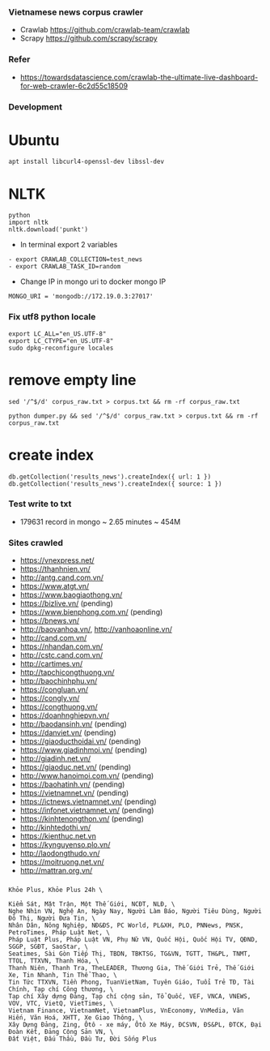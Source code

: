 ### Vietnamese news corpus crawler

- Crawlab https://github.com/crawlab-team/crawlab
- Scrapy https://github.com/scrapy/scrapy

### Refer

- https://towardsdatascience.com/crawlab-the-ultimate-live-dashboard-for-web-crawler-6c2d55c18509

### Development

# Ubuntu

```
apt install libcurl4-openssl-dev libssl-dev
```

# NLTK

```
python
import nltk
nltk.download('punkt')
```

- In terminal export 2 variables

```
- export CRAWLAB_COLLECTION=test_news
- export CRAWLAB_TASK_ID=random
```

- Change IP in mongo uri to docker mongo IP

```
MONGO_URI = 'mongodb://172.19.0.3:27017'
```

### Fix utf8 python locale

```
export LC_ALL="en_US.UTF-8"
export LC_CTYPE="en_US.UTF-8"
sudo dpkg-reconfigure locales
```

# remove empty line

```
sed '/^$/d' corpus_raw.txt > corpus.txt && rm -rf corpus_raw.txt
```

```
python dumper.py && sed '/^$/d' corpus_raw.txt > corpus.txt && rm -rf corpus_raw.txt
```

# create index

```
db.getCollection('results_news').createIndex({ url: 1 })
db.getCollection('results_news').createIndex({ source: 1 })
```

### Test write to txt

- 179631 record in mongo ~ 2.65 minutes ~ 454M

### Sites crawled

- https://vnexpress.net/
- https://thanhnien.vn/
- http://antg.cand.com.vn/
- https://www.atgt.vn/
- https://www.baogiaothong.vn/
- https://bizlive.vn/ (pending)
- https://www.bienphong.com.vn/ (pending)
- https://bnews.vn/
- http://baovanhoa.vn/, http://vanhoaonline.vn/
- http://cand.com.vn/
- https://nhandan.com.vn/
- http://cstc.cand.com.vn/
- http://cartimes.vn/
- http://tapchicongthuong.vn/
- http://baochinhphu.vn/
- https://congluan.vn/
- https://congly.vn/
- https://congthuong.vn/
- https://doanhnghiepvn.vn/
- http://baodansinh.vn/ (pending)
- https://danviet.vn/ (pending)
- https://giaoducthoidai.vn/ (pending)
- https://www.giadinhmoi.vn/ (pending)
- http://giadinh.net.vn/
- https://giaoduc.net.vn/ (pending)
- http://www.hanoimoi.com.vn/ (pending)
- https://baohatinh.vn/ (pending)
- https://vietnamnet.vn/ (pending)
- https://ictnews.vietnamnet.vn/ (pending)
- https://infonet.vietnamnet.vn/ (pending)
- https://kinhtenongthon.vn/ (pending)
- http://kinhtedothi.vn/
- https://kienthuc.net.vn
- https://kynguyenso.plo.vn/
- http://laodongthudo.vn/
- https://moitruong.net.vn/
- http://mattran.org.vn/

###

```
Khỏe Plus, Khỏe Plus 24h \

Kiểm Sát, Mặt Trận, Một Thế Giới, NCĐT, NLĐ, \
Nghe Nhìn VN, Nghệ An, Ngày Nay, Người Làm Báo, Người Tiêu Dùng, Người Đô Thị, Người Đưa Tin, \
Nhân Dân, Nông Nghiệp, NĐ&ĐS, PC World, PL&XH, PLO, PNNews, PNSK, PetroTimes, Pháp Luật Net, \
Pháp Luật Plus, Pháp Luật VN, Phụ Nữ VN, Quốc Hội, Quốc Hội TV, QĐND, SGGP, SGĐT, SaoStar, \
Seatimes, Sài Gòn Tiếp Thị, TBDN, TBKTSG, TG&VN, TGTT, TH&PL, TNMT, TTOL, TTXVN, Thanh Hóa, \
Thanh Niên, Thanh Tra, TheLEADER, Thương Gia, Thế Giới Trẻ, Thế Giới Xe, Tin Nhanh, Tin Thể Thao, \
Tin Tức TTXVN, Tiền Phong, TuanVietNam, Tuyên Giáo, Tuổi Trẻ TĐ, Tài Chính, Tạp chí Công thương, \
Tạp chí Xây dựng Đảng, Tạp chí cộng sản, Tổ Quốc, VEF, VNCA, VNEWS, VOV, VTC, VietQ, VietTimes, \
Vietnam Finance, VietnamNet, VietnamPlus, VnEconomy, VnMedia, Văn Hiến, Văn Hoá, XHTT, Xe Giao Thông, \
Xây Dựng Đảng, Zing, Ôtô - xe máy, Ôtô Xe Máy, ĐCSVN, ĐS&PL, ĐTCK, Đại Đoàn Kết, Đảng Cộng Sản VN, \
Đất Việt, Đấu Thầu, Đầu Tư, Đời Sống Plus
```
